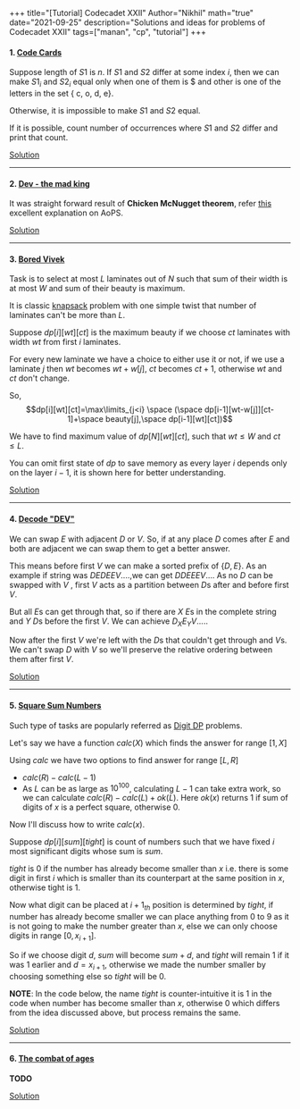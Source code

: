 +++
title="[Tutorial] Codecadet XXII"
Author="Nikhil"
math="true"
date="2021-09-25"
description="Solutions and ideas for problems of Codecadet XXII"
tags=["manan", "cp", "tutorial"]
+++

#### 1. [Code Cards](https://www.hackerearth.com/problem/algorithm/code-cards-19ccb549/)

Suppose length of $S1$ is $n$. If $S1$ and $S2$ differ at some index $i$, then we can make $S1_i$ and $S2_i$ equal only when one of them is $ and other is one of the letters in the set { c, o, d, e}.

Otherwise, it is impossible to make $S1$ and $S2$ equal. 

If it is possible, count number of occurrences where $S1$ and $S2$ differ and print that count.

[Solution](https://github.com/Manan-YMCA/codecadet-XXII-editorial/blob/master/CodeCards.java)

---



#### 2. [Dev - the mad king](https://www.hackerearth.com/problem/algorithm/dev-the-mad-king-d944ceef/)

It was straight forward result of __Chicken McNugget theorem__, refer [this](https://artofproblemsolving.com/wiki/index.php/Chicken_McNugget_Theorem) excellent explanation on AoPS.


[Solution](https://github.com/Manan-YMCA/codecadet-XXII-editorial/blob/master/Dev_the_Mad_king.cpp)

---


#### 3. [Bored Vivek](https://www.hackerearth.com/problem/algorithm/bored-mridul-a3f8c00d/)

Task is to select at most $L$ laminates out of $N$ such that sum of their width is at most $W$ and sum of their beauty is maximum.

It is classic [knapsack](https://atcoder.jp/contests/dp/tasks/dp_d) problem with one simple twist that number of laminates can't be more than $L$.

Suppose $dp[i][wt][ct]$ is the maximum beauty if we choose $ct$ laminates with width $wt$ from first $i$ laminates.

For every new laminate we have a choice to either use it or not, if we use a laminate $j$ then $wt$ becomes $wt+w[j]$, $ct$ becomes $ct+1$, otherwise $wt$ and $ct$ don't change.


So, $$dp[i][wt][ct]=\max\limits_{j<i} \space (\space dp[i-1][wt-w[j]][ct-1]+\space beauty[j],\space dp[i-1][wt][ct])$$


We have to find maximum value of $dp[N][wt][ct]$, such that $wt \leq W$ and $ct \leq L$.

You can omit first state of $dp$ to save memory as every layer $i$ depends only on the layer $i-1$, it is shown here for better understanding.


[Solution](https://github.com/Manan-YMCA/codecadet-XXII-editorial/blob/master/BoredVivek.java)

---


#### 4. [Decode "DEV"](https://www.hackerearth.com/problem/algorithm/decode-dev-076ee194/)

We can swap $E$ with adjacent $D$ or $V$. So, if at any place $D$ comes after $E$ and both are adjacent we can swap them to get a better answer. 

This means before first $V$ we can make a sorted prefix of $\{ D,E \}$. As an example if string was $DEDEEV....$,we can get $DDEEEV...$. As no $D$ can be swapped with $V$ , first $V$ acts as a partition between $D$s after and before first $V$.

But all $E$s can get through that, so if there are $X$ $E$s in the complete string and $Y$ $D$s before the first $V$. 
We can achieve $D_XE_YV....$.

Now after the first $V$ we're left with the $D$s that couldn't get through and $V$s. We can't swap $D$ with $V$ so we'll preserve the relative ordering between them after first $V$.


[Solution](https://github.com/Manan-YMCA/codecadet-XXII-editorial/blob/master/Decode%20DEV.cpp)


---

#### 5. [Square Sum Numbers](https://www.hackerearth.com/problem/algorithm/square-sum-numbers-8994f180/)


Such type of tasks are popularly referred as [Digit DP](https://www.codechef.com/tags/problems/digit-dp) problems.

Let's say we have a function $calc(X)$ which finds the answer for range $[1, X]$

Using $calc$ we have two options to find answer for range $[L,R]$

- $calc(R)-calc(L-1)$
- As $L$ can be as large as $10^{100}$, calculating $L-1$ can take extra work, so we can calculate $calc(R)-calc(L) + ok(L)$. Here $ok(x)$ returns $1$ if sum of digits of $x$ is a perfect square, otherwise $0$.


Now I'll discuss how to write $calc(x)$.

Suppose $dp[i][sum][tight]$ is count of numbers such that we have fixed $i$ most significant digits whose sum is $sum$.

$tight$ is $0$ if the number has already become smaller than $x$ i.e. there is some digit in first $i$ which is smaller than its counterpart at the same position in $x$, otherwise tight is $1$.

Now what digit can be placed at $i+1_{th}$ position is determined by $tight$, if number has already become smaller we can place anything from $0$ to $9$ as it is not going to make the number greater than $x$, else we can only choose digits in range $[0,x_{i+1}]$. 

So if we choose digit $d$, $sum$ will become $sum+d$, and $tight$ will remain $1$ if it was $1$ earlier and $d = x_{i+1}$, otherwise we made the number smaller by choosing something else so $tight$ will be $0$.


__NOTE__: In the code below, the name $tight$ is counter-intuitive it is $1$ in the code when number has become smaller than $x$, otherwise $0$ which differs from the idea discussed above, but process remains the same.


[Solution](https://github.com/Manan-YMCA/codecadet-XXII-editorial/blob/master/square%20sum.cpp)


---


#### 6. [The combat of ages](https://www.hackerearth.com/problem/algorithm/the-combat-of-ages-bd7707d1/)


__TODO__

[Solution](https://github.com/Manan-YMCA/codecadet-XXII-editorial/blob/master/The_Combat_of_Ages.cpp)
